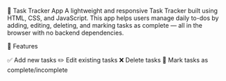 📝 Task Tracker App
A lightweight and responsive Task Tracker built using HTML, CSS, and JavaScript. This app helps users manage daily to-dos by adding, editing, deleting, and marking tasks as complete — all in the browser with no backend dependencies.

🚀 Features

✅ Add new tasks
✏️ Edit existing tasks
❌ Delete tasks
📌 Mark tasks as complete/incomplete
